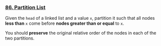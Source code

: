 ### [86. Partition List](https://leetcode.com/problems/partition-list/)

Given the  ```head``` of a linked list and a value ```x```, partition it such that all nodes **less than** ```x``` come before **nodes greater than or equal** to ```x```.

You should **preserve** the original relative order of the nodes in each of the two partitions.